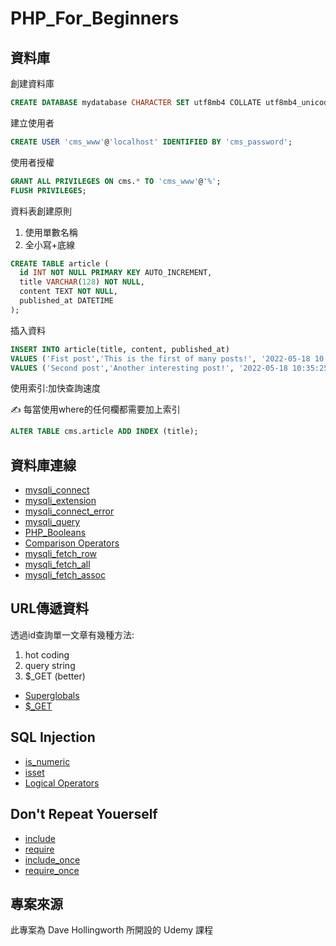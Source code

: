 # PHP_For_Beginners

## 資料庫

創建資料庫
```sql
CREATE DATABASE mydatabase CHARACTER SET utf8mb4 COLLATE utf8mb4_unicode_ci;
```
建立使用者
```sql
CREATE USER 'cms_www'@'localhost' IDENTIFIED BY 'cms_password';
```

使用者授權
```sql
GRANT ALL PRIVILEGES ON cms.* TO 'cms_www'@'%';
FLUSH PRIVILEGES;
```

資料表創建原則
1. 使用單數名稱
2. 全小寫+底線

```sql
CREATE TABLE article (
  id INT NOT NULL PRIMARY KEY AUTO_INCREMENT,
  title VARCHAR(128) NOT NULL,
  content TEXT NOT NULL,
  published_at DATETIME
);
```

插入資料
```sql
INSERT INTO article(title, content, published_at)
VALUES ('Fist post','This is the first of many posts!', '2022-05-18 10:30:25'),
VALUES ('Second post','Another interesting post!', '2022-05-18 10:35:25');
```

使用索引:加快查詢速度

✍️ 每當使用where的任何欄都需要加上索引
```sql
ALTER TABLE cms.article ADD INDEX (title);
```

## 資料庫連線

- [mysqli_connect](https://www.php.net/manual/en/function.mysqli-connect.php)
- [mysqli_extension](https://www.php.net/manual/en/book.mysqli.php)
- [mysqli_connect_error](https://www.php.net/manual/en/mysqli.connect-error.php)
- [mysqli_query](https://www.php.net/manual/en/mysqli.query.php)
- [PHP_Booleans](https://www.php.net/manual/en/language.types.boolean.php#language.types.boolean.casting)
- [Comparison Operators](https://www.php.net/manual/en/language.operators.comparison.php)
- [mysqli_fetch_row](https://www.php.net/manual/en/mysqli-result.fetch-row.php)
- [mysqli_fetch_all](https://www.php.net/manual/en/mysqli-result.fetch-all.php)
- [mysqli_fetch_assoc](https://www.php.net/manual/en/mysqli-result.fetch-assoc.php)

## URL傳遞資料

透過id查詢單一文章有幾種方法:
1. hot coding 
2. query string
3. $_GET (better)

- [Superglobals](https://www.php.net/manual/en/language.variables.superglobals.php)
- [$_GET](https://www.php.net/manual/en/reserved.variables.get.php)

## SQL Injection

- [is_numeric](https://www.php.net/manual/en/function.is-numeric.php)
- [isset](https://www.php.net/manual/en/function.isset.php)
- [Logical Operators](https://www.php.net/manual/en/language.operators.logical.php)

## Don't Repeat Youerself

- [include](https://www.php.net/manual/en/function.include.php)
- [require](https://www.php.net/manual/en/function.require.php)
- [include_once](https://www.php.net/manual/en/function.include-once.php)
- [require_once](https://www.php.net/manual/en/function.require-once.php#function.require-once)

## 專案來源

此專案為 Dave Hollingworth 所開設的 Udemy 課程

